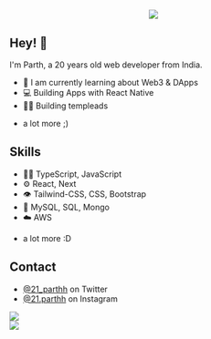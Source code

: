 <h1 align="center">
  <img src="https://res.cloudinary.com/dh5trkmtb/image/upload/v1696485439/svg_edz2ac.svg" />
</h1>

## Hey! 👋
I'm Parth, a 20 years old web developer from India.

- 🦔 I am currently learning about Web3 & DApps
- 💻 Building Apps with React Native
- 👨‍💻 Building templeads

+ a lot more ;)

## Skills
- 👨‍💻 TypeScript, JavaScript
- ⚙️ React, Next
- 👁️ Tailwind-CSS, CSS, Bootstrap
- 💽 MySQL, SQL, Mongo
- ☁️ AWS
+ a lot more :D

## Contact
- [@21_parthh](https://twitter.com/21_parthh) on Twitter
- [@21.parthh](https://instagram.com/21.parthh) on Instagram

![](https://github-readme-stats.vercel.app/api?username=21parthh&theme=dark&hide_border=true&include_all_commits=false&count_private=false)<br/>
![](https://github-readme-streak-stats.herokuapp.com/?user=21parthh&theme=dark&hide_border=true)
